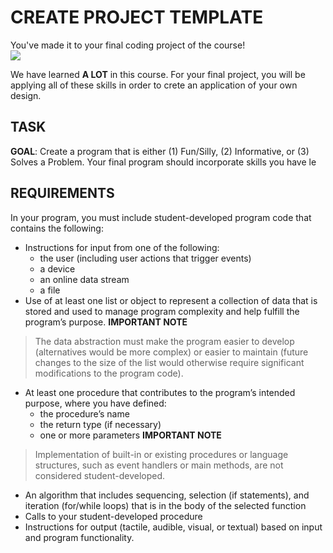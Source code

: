 CREATE PROJECT TEMPLATE
=============
You've made it to your final coding project of the course!  
![](https://media.giphy.com/media/s2qXK8wAvkHTO/giphy.gif)

We have learned **A LOT** in this course. For your final project, you will be applying all of these skills in order to crete an application of your own design.

TASK
----
**GOAL**: Create a program that is either (1) Fun/Silly, (2) Informative, or (3) Solves a Problem. Your final program should incorporate skills you have le

REQUIREMENTS
------------
In your program, you must include student-developed program code that contains the following:
- Instructions for input from one of the following:
  - the user (including user actions that trigger events)
  - a device
  - an online data stream
  - a file
- Use of at least one list or object to represent a collection of data that is stored and used to manage program complexity and help fulfill the program’s purpose.
**IMPORTANT NOTE**
>The data abstraction must make the program easier to develop (alternatives would be more complex) or easier to maintain (future changes to the size of the list would otherwise require significant modifications to the program code).
- At least one procedure that contributes to the program’s intended purpose,
where you have defined:
  - the procedure’s name
  - the return type (if necessary)
  - one or more parameters
**IMPORTANT NOTE**
>Implementation of built-in or existing procedures or language structures, such as event handlers or main methods, are not considered student-developed.
- An algorithm that includes sequencing, selection (if statements), and iteration (for/while loops) that is in the  body of the selected function
- Calls to your student-developed procedure
- Instructions for output (tactile, audible, visual, or textual) based on input and program functionality. 